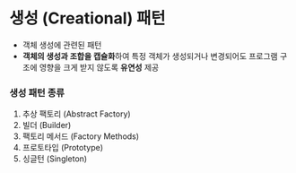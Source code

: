 # 생성 (Creational) 패턴
* 객체 생성에 관련된 패턴
* **객체의 생성과 조합을 캡슐화**하여 특정 객체가 생성되거나 변경되어도 프로그램 구조에 영향을 크게 받지 않도록 **유연성** 제공
### 생성 패턴 종류
1. 추상 팩토리 (Abstract Factory)
2. 빌더 (Builder)
3. 팩토리 메서드 (Factory Methods)
4. 프로토타입 (Prototype)
5. 싱글턴 (Singleton)